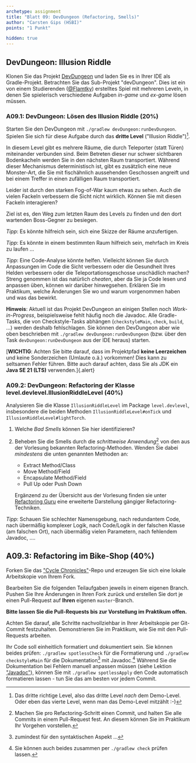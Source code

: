 ```yaml
---
archetype: assignment
title: "Blatt 09: DevDungeon (Refactoring, Smells)"
author: "Carsten Gips (HSBI)"
points: "1 Punkt"

hidden: true
---
```


## DevDungeon: Illusion Riddle

Klonen Sie das Projekt [DevDungeon] und laden Sie es in Ihrer IDE als Gradle-Projekt.
Betrachten Sie das Sub-Projekt "devDungeon". Dies ist ein von einem Studierenden ([\@Flamtky])
erstelltes Spiel mit mehreren Leveln, in denen Sie spielerisch verschiedene Aufgaben *in-game*
und *ex-game* lösen müssen.

### A09.1: DevDungeon: Lösen des Illusion Riddle (20%)

Starten Sie den DevDungeon mit `./gradlew devDungeon:runDevDungeon`. Spielen Sie sich für
diese Aufgabe durch das **dritte Level** ("Illusion Riddle")[^1].

In diesem Level gibt es mehrere Räume, die durch Teleporter (statt Türen) miteinander
verbunden sind. Beim Betreten dieser nur schwer sichtbaren Bodenkacheln werden Sie in den
nächsten Raum transportiert. Während dieser Mechanismus deterministisch ist, gibt es
zusätzlich eine neue Monster-Art, die Sie mit fischähnlich aussehenden Geschossen angreift und
bei einem Treffer in einen zufälligen Raum transportiert.

Leider ist durch den starken Fog-of-War kaum etwas zu sehen. Auch die vielen Fackeln
verbessern die Sicht nicht wirklich. Können Sie mit diesen Fackeln interagieren?

Ziel ist es, den Weg zum letzten Raum des Levels zu finden und den dort wartenden Boss-Gegner
zu besiegen.

*Tipp*: Es könnte hilfreich sein, sich eine Skizze der Räume anzufertigen.

*Tipp*: Es könnte in einem bestimmten Raum hilfreich sein, mehrfach im Kreis zu laufen ...

*Tipp*: Eine Code-Analyse könnte helfen. Vielleicht können Sie durch Anpassungen im Code die
Sicht verbessern oder die Gesundheit Ihres Helden verbessern oder die Teleportationsgeschosse
unschädlich machen? Streng genommen ist das natürlich *cheaten*, aber da Sie ja Code lesen und
anpassen üben, können wir darüber hinwegsehen. Erklären Sie im Praktikum, welche Änderungen
Sie wo und warum vorgenommen haben und was das bewirkt.

**Hinweis**: Aktuell ist das Projekt DevDungeon an einigen Stellen noch *Work-in-Progress*,
beispielsweise fehlt häufig noch die Javadoc. Alle Gradle-Tasks, die von Checkstyle-Tasks
abhängen (`checkstyleMain`, `check`, `build`, ...) werden deshalb fehlschlagen. Sie können den
DevDungeon aber wie oben beschrieben mit `./gradlew devDungeon:runDevDungeon` (bzw. über den
Task `devDungeon:runDevDungeon` aus der IDE heraus) starten.

[**WICHTIG**: Achten Sie bitte darauf, dass im Projektpfad **keine Leerzeichen** und keine
Sonderzeichen (Umlaute o.ä.) vorkommen! Dies kann zu seltsamen Fehler führen. Bitte auch
darauf achten, dass Sie als JDK ein **Java SE 21 (LTS)** verwenden.]{.alert}

### A09.2: DevDungeon: Refactoring der Klasse level.devlevel.IllusionRiddleLevel (40%)

Analysieren Sie die Klasse `IllusionRiddleLevel` im Package `level.devlevel`, insbesondere die
beiden Methoden `IllusionRiddleLevel#onTick` und `IllusionRiddleLevel#lightTorch`.

1.  Welche *Bad Smells* können Sie hier identifizieren?

2.  Beheben Sie die Smells durch die *schrittweise Anwendung*[^2] von den aus der Vorlesung
    bekannten Refactoring-Methoden. Wenden Sie dabei *mindestens* die unten genannten Methoden
    an:

    -   Extract Method/Class
    -   Move Method/Field
    -   Encapsulate Method/Field
    -   Pull Up oder Push Down

    Ergänzend zu der Übersicht aus der Vorlesung finden sie unter [Refactoring Guru] eine
    erweiterte Darstellung gängiger Refactoring-Techniken.

*Tipp*: Schauen Sie schlechter Namensgebung, nach redundantem Code, nach übermäßig komplexer
Logik, nach Code/Logik in der falschen Klasse (am falschen Ort), nach übermäßig vielen
Parametern, nach fehlendem Javadoc, ....

## A09.3: Refactoring im Bike-Shop (40%)

Forken Sie das ["Cycle Chronicles"]-Repo und erzeugen Sie sich eine lokale Arbeitskopie von
Ihrem Fork.

Bearbeiten Sie die folgenden Teilaufgaben jeweils in einem eigenen Branch. Pushen Sie Ihre
Änderungen in Ihren Fork zurück und erstellen Sie dort je einen Pull-Request auf **Ihren**
eigenen `master`-Branch.

**Bitte lassen Sie die Pull-Requests bis zur Vorstellung im Praktikum offen.**

Achten Sie darauf, alle Schritte nachvollziehbar in Ihrer Arbeitskopie per Git-Commit
festzuhalten. Demonstrieren Sie im Praktikum, wie Sie mit den Pull-Requests arbeiten.

Ihr Code soll einheitlich formatiert und dokumentiert sein. Sie können beides prüfen:
`./gradlew spotlessCheck` für die Formatierung und `./gradlew checkstyleMain` für die
Dokumentation[^3] mit Javadoc.[^4] Während Sie die Dokumentation bei Fehlern manuell anpassen
müssen (siehe Lektion ["Javadoc"]), können Sie mit `./gradlew spotlessApply` den Code
automatisch formatieren lassen - tun Sie das am besten vor jedem Commit.

[^1]: Das dritte richtige Level, also das dritte Level *nach* dem Demo-Level. Oder eben das
    vierte Level, wenn man das Demo-Level mitzählt :-)

[^2]: Machen Sie pro Refactoring-Schritt einen Commit, und halten Sie alle Commits in einem
    Pull-Request fest. An diesem können Sie im Praktikum Ihr Vorgehen vorstellen.

[^3]: zumindest für den syntaktischen Aspekt ...

[^4]: Sie können auch beides zusammen per `./gradlew check` prüfen lassen.

  [DevDungeon]: https://github.com/Dungeon-CampusMinden/dev-dungeon
  [\@Flamtky]: https://github.com/Flamtky
  [Refactoring Guru]: https://refactoring.guru/refactoring/techniques
  ["Cycle Chronicles"]: https://github.com/Programmiermethoden-CampusMinden/prog2_ybel_cyclechronicles
  ["Javadoc"]: ../lecture/coding/javadoc.md
